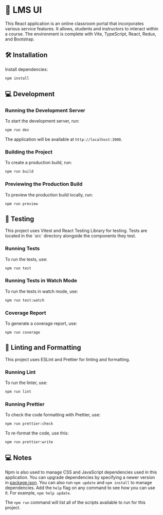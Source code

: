# 🚀 LMS UI

This React application is an online classroom portal that incorporates various service features. It allows, students and instructors to interact within a course.
The environment is complete with Vite, TypeScript, React, Redux, and Bootstrap.

## 🛠️ Installation

Install dependencies:

```sh
npm install
```

## 💻 Development

### Running the Development Server

To start the development server, run:

```sh
npm run dev
```

The application will be available at `http://localhost:3000`.

### Building the Project

To create a production build, run:

```sh
npm run build
```

### Previewing the Production Build

To preview the production build locally, run:

```sh
npm run preview
```

## 🧪 Testing

This project uses Vitest and React Testing Library for testing. Tests are located in the \`src\` directory alongside the components they test.

### Running Tests

To run the tests, use:

```sh
npm run test
```

### Running Tests in Watch Mode

To run the tests in watch mode, use:

```sh
npm run test:watch
```

### Coverage Report

To generate a coverage report, use:

```sh
npm run coverage
```

## 🎨 Linting and Formatting

This project uses ESLint and Prettier for linting and formatting.

### Running Lint

To run the linter, use:

```sh
npm run lint
```

### Running Prettier

To check the code formatting with Prettier, use:

```sh
npm run prettier:check
```

To re-format the code, use this:

```sh
npm run prettier:write
```

## 💻 Notes

Npm is also used to manage CSS and JavaScript dependencies used in this application. You can upgrade dependencies by
specifying a newer version in [package.json](package.json). You can also run `npm update` and `npm install` to manage dependencies.
Add the `help` flag on any command to see how you can use it. For example, `npm help update`.

The `npm run` command will list all of the scripts available to run for this project.
